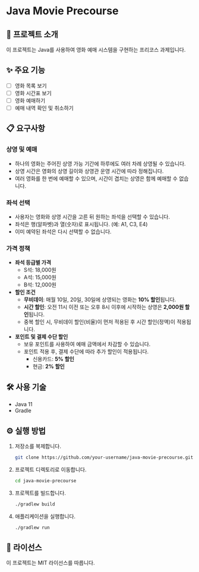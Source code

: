 # Java Movie Precourse

## 🚀 프로젝트 소개
이 프로젝트는 Java를 사용하여 영화 예매 시스템을 구현하는 프리코스 과제입니다.

## ✨ 주요 기능
- [ ] 영화 목록 보기
- [ ] 영화 시간표 보기
- [ ] 영화 예매하기
- [ ] 예매 내역 확인 및 취소하기

## 📋 요구사항
### 상영 및 예매
- 하나의 영화는 주어진 상영 가능 기간에 하루에도 여러 차례 상영될 수 있습니다.
- 상영 시간은 영화의 상영 길이와 상영관 운영 시간에 따라 정해집니다.
- 여러 영화를 한 번에 예매할 수 있으며, 시간이 겹치는 상영은 함께 예매할 수 없습니다.

### 좌석 선택
- 사용자는 영화와 상영 시간을 고른 뒤 원하는 좌석을 선택할 수 있습니다.
- 좌석은 행(알파벳)과 열(숫자)로 표시됩니다. (예: A1, C3, E4)
- 이미 예약된 좌석은 다시 선택할 수 없습니다.

### 가격 정책
- **좌석 등급별 가격**
  - S석: 18,000원
  - A석: 15,000원
  - B석: 12,000원
- **할인 조건**
  - **무비데이**: 매월 10일, 20일, 30일에 상영되는 영화는 **10% 할인**됩니다.
  - **시간 할인**: 오전 11시 이전 또는 오후 8시 이후에 시작하는 상영은 **2,000원 할인**됩니다.
  - 중복 할인 시, 무비데이 할인(비율)이 먼저 적용된 후 시간 할인(정액)이 적용됩니다.
- **포인트 및 결제 수단 할인**
  - 보유 포인트를 사용하여 예매 금액에서 차감할 수 있습니다.
  - 포인트 적용 후, 결제 수단에 따라 추가 할인이 적용됩니다.
    - 신용카드: **5% 할인**
    - 현금: **2% 할인**

## 🛠️ 사용 기술
- Java 11
- Gradle

## ⚙️ 실행 방법
1.  저장소를 복제합니다.
    ```bash
    git clone https://github.com/your-username/java-movie-precourse.git
    ```
2.  프로젝트 디렉토리로 이동합니다.
    ```bash
    cd java-movie-precourse
    ```
3.  프로젝트를 빌드합니다.
    ```bash
    ./gradlew build
    ```
4.  애플리케이션을 실행합니다.
    ```bash
    ./gradlew run
    ```

## 📝 라이선스
이 프로젝트는 MIT 라이선스를 따릅니다.